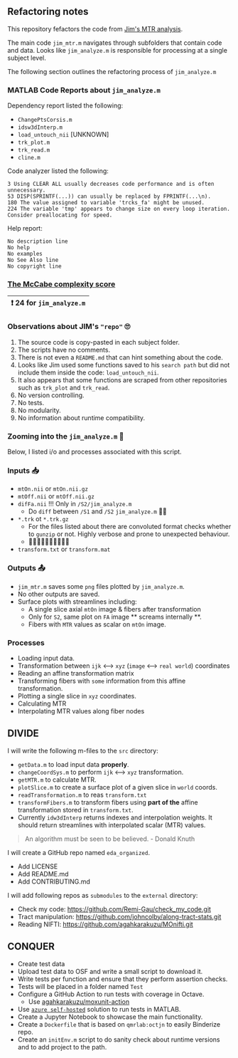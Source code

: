 ## Refactoring notes

This repository fefactors the code from [Jim's MTR analysis](https://osf.io/pkqts/).

The main code `jim_mtr.m` navigates through subfolders that contain code and
data. Looks like `jim_analyze.m` is responsible for processing at a single 
subject level. 

The following section outlines the refactoring process of `jim_analyze.m`

### MATLAB Code Reports about `jim_analyze.m` 

Dependency report listed the following: 
- `ChangePtsCorsis.m`
- `idsw3dInterp.m`
- `load_untouch_nii` [UNKNOWN]
- `trk_plot.m` 
- `trk_read.m`
- `cline.m` 

Code analyzer listed the following:
```
3 Using CLEAR ALL usually decreases code performance and is often unnecessary. 
53 DISP(SPRINTF(...)) can usually be replaced by FPRINTF(...\n). 
180 The value assigned to variable 'trcks_fa' might be unused. 
224 The variable 'tmp' appears to change size on every loop iteration. Consider preallocating for speed.
```

Help report:
```
No description line
No help
No examples
No See Also line
No copyright line
```
### [The McCabe complexity score](https://github.com/Remi-Gau)

| :exclamation:  **24** for `jim_analyze.m`|
|---------------------------------------|

### Observations about JIM's `"repo"` 🙄 

1. The source code is copy-pasted in each subject folder.
2. The scripts have no comments.
3. There is not even a `README.md` that can hint something about the code. 
4. Looks like Jim used some functions saved to his `search path` but did not 
   include them inside the code: `load_untouch_nii`. 
5. It also appears that some functions are scraped from other repositories 
   such as `trk_plot` and `trk_read`.
6. No version controlling. 
7. No tests. 
8. No modularity.
9. No information about runtime compatibility. 

### Zooming into the `jim_analyze.m` 🔎

Below, I listed i/o and processes associated with this script. 

### Inputs 📥
- `mtOn.nii` or `mtOn.nii.gz` 
- `mtOff.nii` or `mtOff.nii.gz` 
- `difFa.nii` !!! Only in `/S2/jim_analyze.m`
    - Do `diff` between `/S1` and `/S2` `jim_analyze.m` 🤦‍♂️
- `*.trk` ot `*.trk.gz` 
    - For the files listed about there are convoluted format checks whether 
      to `gunzip` or not. Highly verbose and prone to unexpected behaviour.
    - 🐞🐞🐞🐞🐞🐞🐞🐞🐞🐞
- `transform.txt` or `transform.mat` 

### Outputs 📤
- `jim_mtr.m` saves some `png` files plotted by `jim_analyze.m`. 
- No other outputs are saved. 
- Surface plots with streamlines including: 
    - A single slice axial `mtOn` image & fibers after transformation
    - Only for `S2`, same plot on `FA` image ** screams internally **. 
    - Fibers with `MTR` values as scalar on `mtOn` image. 

### Processes 

- Loading input data. 
- Transformation between `ijk` <--> `xyz` (`image` <--> `real world`) coordinates
- Reading an affine transformation matrix 
- Transforming fibers with `some` information from this affine transformation.
- Plotting a single slice in `xyz` coordinates. 
- Calculating MTR
- Interpolating MTR values along fiber nodes

## DIVIDE 

I will write the following m-files to the `src` directory: 
- `getData.m` to load input data **properly**. 
- `changeCoordSys.m` to perform `ijk` <--> `xyz` transformation. 
- `getMTR.m` to calculate MTR. 
- `plotSlice.m` to create a surface plot of a given slice in `world` coords. 
- `readTransformation.m` to reas `transform.txt` 
- `transformFibers.m` to transform fibers using **part of the** affine transformation
   stored in `transform.txt`. 
-  Currently `idw3dInterp` returns indexes and interpolation weights. It should 
   return streamlines with interpolated scalar (MTR) values.

> An algorithm must be seen to be believed. - Donald Knuth 

I will create a GitHub repo named `eda_organized`. 
- Add LICENSE
- Add README.md  
- Add CONTRIBUTING.md 

I will add following repos as `submodules` to the `external` directory: 
- Check my code: https://github.com/Remi-Gau/check_my_code.git
- Tract manipulation: https://github.com/johncolby/along-tract-stats.git
- Reading NIFTI: https://github.com/agahkarakuzu/MOnifti.git

## CONQUER

- Create test data 
- Upload test data to OSF and write a small script to download it. 
- Write tests per function and ensure that they perform assertion checks.
- Tests will be placed in a folder named `Test` 
- Configure a GitHub Action to run tests with coverage in Octave.
    - Use [agahkarakuzu/moxunit-action](https://github.com/agahkarakuzu/moxunit-action)
- Use [`azure self-hosted`](https://qmrlab.org) solution to run tests in MATLAB. 
- Create a Jupyter Notebook to showcase the main functionality.
- Create a `Dockerfile` that is based on `qmrlab:octjn` to easily Binderize repo. 
- Create an `initEnv.m` script to do sanity check about runtime versions and
  to add project to the path. 